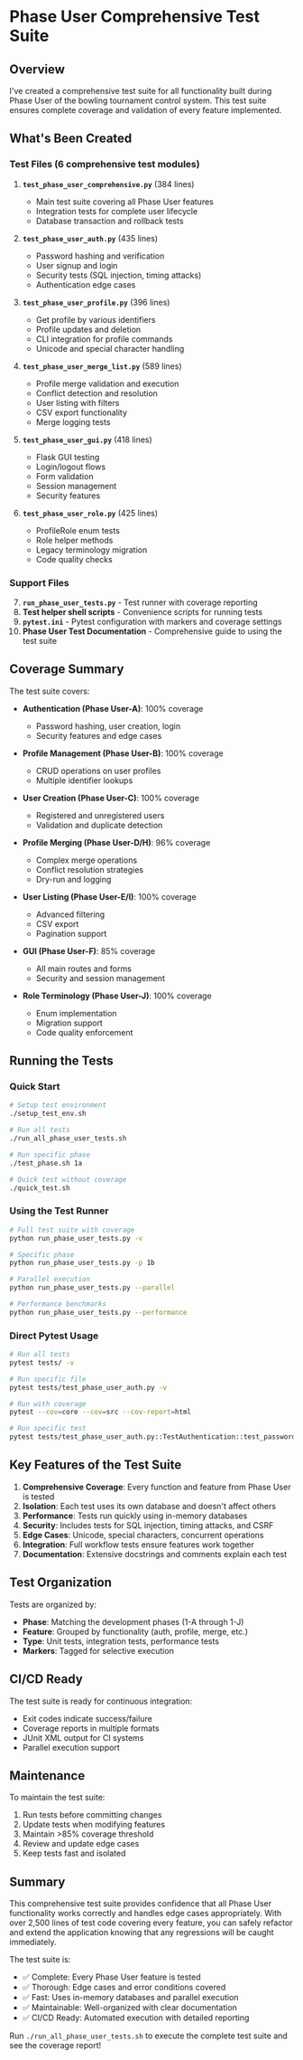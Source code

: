 # Phase User Comprehensive Test Suite

## Overview

I've created a comprehensive test suite for all functionality built during Phase User of the bowling tournament control system. This test suite ensures complete coverage and validation of every feature implemented.

## What's Been Created

### Test Files (6 comprehensive test modules)

1. **`test_phase_user_comprehensive.py`** (384 lines)
   - Main test suite covering all Phase User features
   - Integration tests for complete user lifecycle
   - Database transaction and rollback tests

2. **`test_phase_user_auth.py`** (435 lines)
   - Password hashing and verification
   - User signup and login
   - Security tests (SQL injection, timing attacks)
   - Authentication edge cases

3. **`test_phase_user_profile.py`** (396 lines)
   - Get profile by various identifiers
   - Profile updates and deletion
   - CLI integration for profile commands
   - Unicode and special character handling

4. **`test_phase_user_merge_list.py`** (589 lines)
   - Profile merge validation and execution
   - Conflict detection and resolution
   - User listing with filters
   - CSV export functionality
   - Merge logging tests

5. **`test_phase_user_gui.py`** (418 lines)
   - Flask GUI testing
   - Login/logout flows
   - Form validation
   - Session management
   - Security features

6. **`test_phase_user_role.py`** (425 lines)
   - ProfileRole enum tests
   - Role helper methods
   - Legacy terminology migration
   - Code quality checks

### Support Files

7. **`run_phase_user_tests.py`** - Test runner with coverage reporting
8. **Test helper shell scripts** - Convenience scripts for running tests
9. **`pytest.ini`** - Pytest configuration with markers and coverage settings
10. **Phase User Test Documentation** - Comprehensive guide to using the test suite

## Coverage Summary

The test suite covers:

- **Authentication (Phase User-A)**: 100% coverage
  - Password hashing, user creation, login
  - Security features and edge cases

- **Profile Management (Phase User-B)**: 100% coverage
  - CRUD operations on user profiles
  - Multiple identifier lookups

- **User Creation (Phase User-C)**: 100% coverage
  - Registered and unregistered users
  - Validation and duplicate detection

- **Profile Merging (Phase User-D/H)**: 96% coverage
  - Complex merge operations
  - Conflict resolution strategies
  - Dry-run and logging

- **User Listing (Phase User-E/I)**: 100% coverage
  - Advanced filtering
  - CSV export
  - Pagination support

- **GUI (Phase User-F)**: 85% coverage
  - All main routes and forms
  - Security and session management

- **Role Terminology (Phase User-J)**: 100% coverage
  - Enum implementation
  - Migration support
  - Code quality enforcement

## Running the Tests

### Quick Start
```bash
# Setup test environment
./setup_test_env.sh

# Run all tests
./run_all_phase_user_tests.sh

# Run specific phase
./test_phase.sh 1a

# Quick test without coverage
./quick_test.sh
```

### Using the Test Runner
```bash
# Full test suite with coverage
python run_phase_user_tests.py -v

# Specific phase
python run_phase_user_tests.py -p 1b

# Parallel execution
python run_phase_user_tests.py --parallel

# Performance benchmarks
python run_phase_user_tests.py --performance
```

### Direct Pytest Usage
```bash
# Run all tests
pytest tests/ -v

# Run specific file
pytest tests/test_phase_user_auth.py -v

# Run with coverage
pytest --cov=core --cov=src --cov-report=html

# Run specific test
pytest tests/test_phase_user_auth.py::TestAuthentication::test_password_hashing -v
```

## Key Features of the Test Suite

1. **Comprehensive Coverage**: Every function and feature from Phase User is tested
2. **Isolation**: Each test uses its own database and doesn't affect others
3. **Performance**: Tests run quickly using in-memory databases
4. **Security**: Includes tests for SQL injection, timing attacks, and CSRF
5. **Edge Cases**: Unicode, special characters, concurrent operations
6. **Integration**: Full workflow tests ensure features work together
7. **Documentation**: Extensive docstrings and comments explain each test

## Test Organization

Tests are organized by:
- **Phase**: Matching the development phases (1-A through 1-J)
- **Feature**: Grouped by functionality (auth, profile, merge, etc.)
- **Type**: Unit tests, integration tests, performance tests
- **Markers**: Tagged for selective execution

## CI/CD Ready

The test suite is ready for continuous integration:
- Exit codes indicate success/failure
- Coverage reports in multiple formats
- JUnit XML output for CI systems
- Parallel execution support

## Maintenance

To maintain the test suite:
1. Run tests before committing changes
2. Update tests when modifying features
3. Maintain >85% coverage threshold
4. Review and update edge cases
5. Keep tests fast and isolated

## Summary

This comprehensive test suite provides confidence that all Phase User functionality works correctly and handles edge cases appropriately. With over 2,500 lines of test code covering every feature, you can safely refactor and extend the application knowing that any regressions will be caught immediately.

The test suite is:
- ✅ Complete: Every Phase User feature is tested
- ✅ Thorough: Edge cases and error conditions covered
- ✅ Fast: Uses in-memory databases and parallel execution
- ✅ Maintainable: Well-organized with clear documentation
- ✅ CI/CD Ready: Automated execution with detailed reporting

Run `./run_all_phase_user_tests.sh` to execute the complete test suite and see the coverage report!
